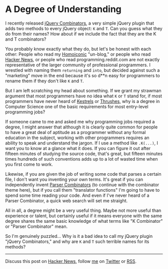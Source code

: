 A Degree of Understanding
===

I recently released [jQuery Combinators][jqc], a very simple jQuery plugin that adds two methods to every jQuery object: `K` and `T`. Can you guess what they do from their names? How about if we include the fact that they are the K and T combinators?

You probably know exactly what they do, but let's be honest with each other: People who read my [Homoiconic][h] "un-blog," or people who read [Hacker News][hn], or people who read programming.reddit.com are not exactly representative of the larger community of professional programmers. I wrestled with naming them `returning` and `into`, but decided against such a "marketing" move in the end because it's so d\*\*n easy for programmers to rename them if they don't like `K` and `T`.

But I am left scratching my head about something. If we grant my strawman argument that most programmers have no idea what `K` or `T` stand for, if most programmers have never heard of [Kestrels][k] or [Thrushes][t], why is a degree in Computer Science one of the basic requirements for most entry-level programming jobs?

If someone came to me and asked me why programming jobs required a degree, I might answer that although it is clearly quite common for people to have a great deal of aptitude as a programmer without any formal education in the subject, working with other programmers requires an ability to speak and understand the jargon. If I use a method like `.K(...)`, I want you to know at a glance what it does. If you can figure it out after fifteen minutes of studying the source code, that's great, but fifteen minutes times hundreds of such conventions adds up to a lot of wasted time when you first come to work.

Likewise, if you are given the job of writing some code that parses a certain file, I don't want you inventing your own terms. It's great if you can independently invent [Parser Combinators][pc] (to continue with the combinator theme here), but if you call them "translator functions" I'm going to have to spend some time reading your code. And even if I've never heard of a Parser Combinator, a quick web search will set me straight.

All in all, a degree might be a very useful thing. Maybe not more useful than experience or talent, but certainly useful if it means everyone with the same degree shares the same basic knowledge of what terms like "K Combinator" or "Parser Combinator" mean.

So I'm genuinely puzzled... Why is it a bad idea to call my jQuery plugin "jQuery Combinators," and why are `K` and `T` such terrible names for its methods?

----
  
Discuss this post on [Hacker News][hn], follow [me](http://reginald.braythwayt.com) on [Twitter](http://twitter.com/raganwald) or [RSS](http://feeds.feedburner.com/raganwald "raganwald's rss feed").

[jqc]: http://github.com/raganwald/JQuery-Combinators
[k]: http://github.com/raganwald/homoiconic/blob/master/2008-10-29/kestrel.markdown#readme
[t]: http://github.com/raganwald/homoiconic/blob/master/2008-10-30/thrush.markdown#readme
[h]: http://github.com/raganwald/homoiconic/#readme
[pc]: http://en.wikipedia.org/wiki/Parser_combinator "Parser combinator - Wikipedia, the free encyclopedia"
[hn]: http://news.ycombinator.com/item?id=1449777